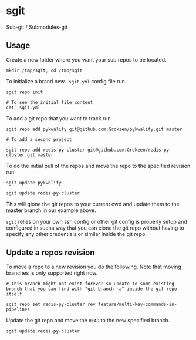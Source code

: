# sgit

Sub-git / Submodules-git


## Usage

Create a new folder where you want your sub repos to be located.

```
mkdir /tmp/sgit; cd /tmp/sgit
```

To initialize a brand new `.sgit.yml` config file run

```
sgit repo init

# To see the initial file content
cat .sgit.yml
```

To add a git repo that you want to track run

```
sgit repo add pykwalify git@github.com:Grokzen/pykwalify.git master

# To add a second project

sgit repo add redis-py-cluster git@github.com:Grokzen/redis-py-cluster.git master
```

To do the initial pull of the repos and move the repo to the specified revision run

```
sgit update pykwalify

sgit update redis-py-cluster
```

This will glone the git repos to your current cwd and update them to the master branch in our example above.

`sgit` relies on your own ssh config or other git config is properly setup and configured in sucha way that you can clone the git repo without having to specify any other credentials or similar inside the git repo.



## Update a repos revision

To move a repo to a new revision you do the following. Note that moving branches is only supported right now.

```
# This branch might not exist forever so update to some existing branch that you can find with "git branch -a" inside the git repo itself.

sgit repo set redis-py-cluster rev feature/multi-key-commands-in-pipelines
```

Update the git repo and move the `HEAD` to the new specified branch.

```
sgit update redis-py-cluster
```
